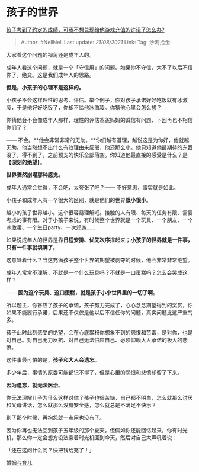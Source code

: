 # 孩子的世界
[孩子考到了约定的成绩，可我不想兑现给他游戏充值的许诺了怎么办?](https://www.zhihu.com/question/332684032/answer/756284027)

> Author: #NellNell
> Last update: *21/08/2021*
> Link:
> Tag:
> 沙海拾金:

大家看这个问题的视角还是成年人的。

成年人看这个问题，就是一个「守信用」的问题。如果你不守信，大不了以后不信你了，绝交。这是我们成年人的思路。

**但是，小孩子的心理不是这样的。**

小孩子不会这样理性的思考、评估。举个例子，你对孩子承诺好好吃饭就有冰激凌，于是他好好吃饭了，你却不给他冰激凌。你猜他心里会怎么想？

你猜他会不会像成年人那样，理性的评估爸爸妈妈的诚信有问题、下回再也不相信你们了？

—— 不会。**他会非常非常的无助。**你们越有道理，越说这是为你好，他就越无助。他当然想不出什么有效理由来反驳，他还那么小。他只知道他最期待的东西没了，得不到了，之前预支的快乐全部落空。你知道他最直接的感受是什么？是【**深刻的绝望**】。

**世界骤然崩塌那种感觉。**

成年人通常会觉得，不会吧，太夸张了吧？—— 不好意思，事实就是如此。

小孩子和成年人有一个很大的区别，就是他们的世界**很小很小**。

越小的孩子世界越小。这个很容易理解吧。接触的人有限、每天的任务有限、需要考虑的事有限。对于小孩子来说，有时候整个世界就是一个玩具、一个朋友、一个冰激凌、一个生日party、一次郊游……

如果说成年人的世界是靠**日程安排、优先次序**撑起来；**小孩子的世界就是一件事，只有一件事就填满了**。

这意味着什么？当这充满孩子整个世界的期望被剥夺的时候，他会非常非常绝望。

成年人常常不理解，不就是一个什么玩具吗？不就是一口蛋糕吗？怎么会哭成这样？

—— **因为这个玩具、这口蛋糕，就是孩子小小世界里的一切了啊**。

所以题主，你答应了孩子的承诺，孩子努力完成了，心心念念期望得到的奖赏，你如果不能履行承诺，后果还不仅仅是他以后不信任你的问题，真实问题比这严重的多。

孩子此时此刻感受的绝望，会在心底累积你想象不到的怨恨和苦毒，是对你，也是对自己。对自己无力反抗、对自己无法供应自己、必须仰赖大人承诺的极大的悲愤。

这件事最可怕的是，**孩子和大人会遗忘**。

多少年后，事情的原委可能都记不得了，但是心里的怨恨和悲愤却留了下来。

**因为遗忘，就无法医治**。

你无法理解儿子为什么这样对你？孩子也很苦恼，自己都不明白，怎么就那么讨厌和父母讲话，怎么就那么没有安全感，怎么就总是不满足不快乐？

到了那个时候，再抱怨就一点用也没有了。

因为你再也无法回到孩子五年级的那个夏天。但假如你还能回忆起来，你有时光机，那么你一定会想方设法乘着时光机回到今天，然后对自己大声吼着说：

「还在这问什么问？快把钱给充了！」

[婚姻与育儿](https://zhihu.com/collection/392286798)

